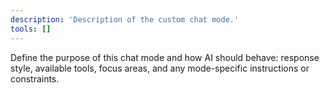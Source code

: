 ```yaml
---
description: 'Description of the custom chat mode.'
tools: []
---
```


Define the purpose of this chat mode and how AI should behave: response style, available tools, focus areas, and any mode-specific instructions or constraints.
